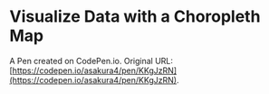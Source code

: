 # Visualize Data with a Choropleth Map

A Pen created on CodePen.io. Original URL: [https://codepen.io/asakura4/pen/KKgJzRN](https://codepen.io/asakura4/pen/KKgJzRN).



